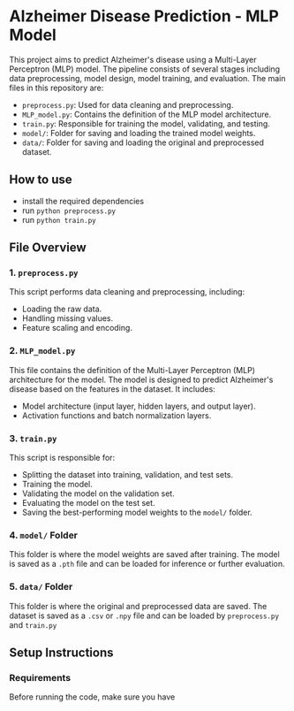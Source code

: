# Alzheimer Disease Prediction - MLP Model

This project aims to predict Alzheimer's disease using a Multi-Layer Perceptron (MLP) model. The pipeline consists of several stages including data preprocessing, model design, model training, and evaluation. The main files in this repository are:

- `preprocess.py`: Used for data cleaning and preprocessing.
- `MLP_model.py`: Contains the definition of the MLP model architecture.
- `train.py`: Responsible for training the model, validating, and testing.
- `model/`: Folder for saving and loading the trained model weights.
- `data/`: Folder for saving and loading the original and preprocessed dataset.
## How to use
- install the required dependencies
- run `python preprocess.py`
- run `python train.py`


## File Overview

### 1. `preprocess.py`

This script performs data cleaning and preprocessing, including:
- Loading the raw data.
- Handling missing values.
- Feature scaling and encoding.


### 2. `MLP_model.py`

This file contains the definition of the Multi-Layer Perceptron (MLP) architecture for the model. The model is designed to predict Alzheimer's disease based on the features in the dataset. It includes:
- Model architecture (input layer, hidden layers, and output layer).
- Activation functions and batch normalization layers.

### 3. `train.py`

This script is responsible for:
- Splitting the dataset into training, validation, and test sets.
- Training the model.
- Validating the model on the validation set.
- Evaluating the model on the test set.
- Saving the best-performing model weights to the `model/` folder.

### 4. `model/` Folder

This folder is where the model weights are saved after training. The model is saved as a `.pth` file and can be loaded for inference or further evaluation.

### 5. `data/` Folder

This folder is where the original  and preprocessed data are saved. The dataset is saved as a `.csv` or `.npy` file and can be loaded by `preprocess.py` and `train.py`

## Setup Instructions

### Requirements

Before running the code, make sure you have